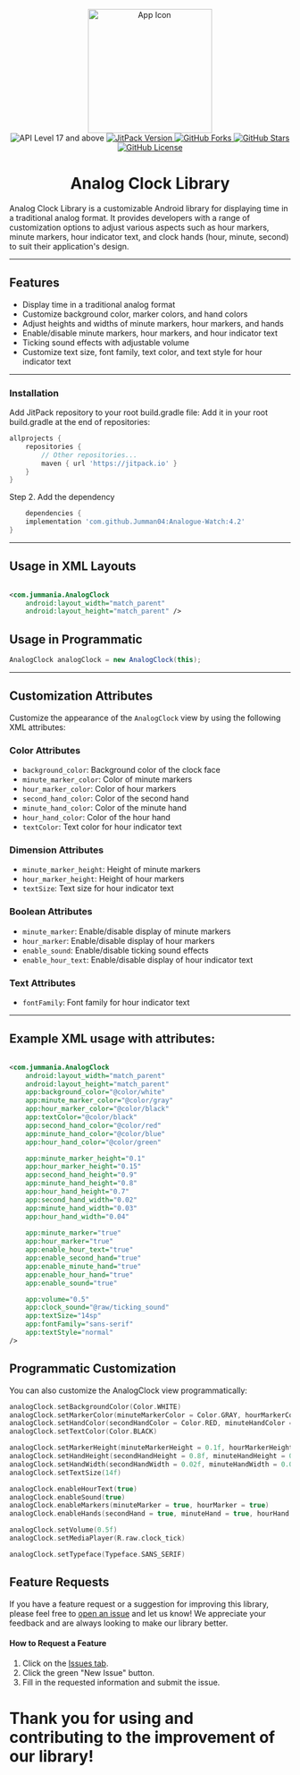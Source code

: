 <p align="center">
   <img src="https://github.com/Jumman04/Analogue-Watch/assets/113237846/1efff827-143a-49b2-988c-4b059ac0d7fa" alt="App Icon" width="222">
   <br>
   <img src="https://img.shields.io/badge/API-17%2B-brightgreen.svg?style=flat" alt="API Level 17 and above"/>
   <a href="https://jitpack.io/#Jumman04/Analogue-Watch">
   <img src="https://jitpack.io/v/Jumman04/Analogue-Watch.svg" alt="JitPack Version"/>
   </a>
   <a href="https://github.com/Jumman04/Analogue-Watch/network/members">
   <img src="https://img.shields.io/github/forks/Jumman04/Analogue-Watch" alt="GitHub Forks"/>
   </a>
   <a href="https://github.com/Jumman04/Analogue-Watch/stargazers">
   <img src="https://img.shields.io/github/stars/Jumman04/Analogue-Watch" alt="GitHub Stars"/>
   </a>
   <a href="https://github.com/Jumman04/Analogue-Watch/blob/master/LICENSE.md">
   <img src="https://img.shields.io/github/license/Jumman04/Analogue-Watch" alt="GitHub License"/>
   </a>
</p>
<h1 align="center">Analog Clock Library</h1>


Analog Clock Library is a customizable Android library for displaying time in a traditional analog
format. It provides developers with a range of customization options to adjust various aspects such
as hour markers, minute markers, hour indicator text, and clock hands (hour, minute, second) to suit
their application's design.

---

## Features

- Display time in a traditional analog format
- Customize background color, marker colors, and hand colors
- Adjust heights and widths of minute markers, hour markers, and hands
- Enable/disable minute markers, hour markers, and hour indicator text
- Ticking sound effects with adjustable volume
- Customize text size, font family, text color, and text style for hour indicator text

---

### Installation

Add JitPack repository to your root build.gradle file:
Add it in your root build.gradle at the end of repositories:

```groovy
allprojects {
    repositories {
        // Other repositories...
        maven { url 'https://jitpack.io' }
    }
}
```

Step 2. Add the dependency

```groovy
    dependencies {
    implementation 'com.github.Jumman04:Analogue-Watch:4.2'
}
```

---

## Usage in XML Layouts

```xml

<com.jummania.AnalogClock 
    android:layout_width="match_parent"
    android:layout_height="match_parent" />
```

## Usage in Programmatic

```java
AnalogClock analogClock = new AnalogClock(this);
```

---

## Customization Attributes

Customize the appearance of the `AnalogClock` view by using the following XML attributes:

### Color Attributes

- `background_color`: Background color of the clock face
- `minute_marker_color`: Color of minute markers
- `hour_marker_color`: Color of hour markers
- `second_hand_color`: Color of the second hand
- `minute_hand_color`: Color of the minute hand
- `hour_hand_color`: Color of the hour hand
- `textColor`: Text color for hour indicator text

### Dimension Attributes

- `minute_marker_height`: Height of minute markers
- `hour_marker_height`: Height of hour markers
- `textSize`: Text size for hour indicator text

### Boolean Attributes

- `minute_marker`: Enable/disable display of minute markers
- `hour_marker`: Enable/disable display of hour markers
- `enable_sound`: Enable/disable ticking sound effects
- `enable_hour_text`: Enable/disable display of hour indicator text

### Text Attributes

- `fontFamily`: Font family for hour indicator text

---

## Example XML usage with attributes:

```xml

<com.jummania.AnalogClock 
    android:layout_width="match_parent" 
    android:layout_height="match_parent"
    app:background_color="@color/white" 
    app:minute_marker_color="@color/gray"
    app:hour_marker_color="@color/black"
    app:textColor="@color/black"
    app:second_hand_color="@color/red"
    app:minute_hand_color="@color/blue" 
    app:hour_hand_color="@color/green"

    app:minute_marker_height="0.1" 
    app:hour_marker_height="0.15" 
    app:second_hand_height="0.9"
    app:minute_hand_height="0.8"
    app:hour_hand_height="0.7"
    app:second_hand_width="0.02"
    app:minute_hand_width="0.03"
    app:hour_hand_width="0.04"
    
    app:minute_marker="true" 
    app:hour_marker="true"
    app:enable_hour_text="true"
    app:enable_second_hand="true"
    app:enable_minute_hand="true"
    app:enable_hour_hand="true"
    app:enable_sound="true"

    app:volume="0.5"
    app:clock_sound="@raw/ticking_sound"
    app:textSize="14sp"
    app:fontFamily="sans-serif" 
    app:textStyle="normal"
/>


```

## Programmatic Customization

You can also customize the AnalogClock view programmatically:

```kt
analogClock.setBackgroundColor(Color.WHITE)
analogClock.setMarkerColor(minuteMarkerColor = Color.GRAY, hourMarkerColor = Color.BLACK)
analogClock.setHandColor(secondHandColor = Color.RED, minuteHandColor = Color.BLUE, hourHandColor = Color.GREEN)
analogClock.setTextColor(Color.BLACK)

analogClock.setMarkerHeight(minuteMarkerHeight = 0.1f, hourMarkerHeight = 0.15f)
analogClock.setHandHeight(secondHandHeight = 0.8f, minuteHandHeight = 0.7f, hourHandHeight = 0.6f)
analogClock.setHandWidth(secondHandWidth = 0.02f, minuteHandWidth = 0.03f, hourHandWidth = 0.04f)
analogClock.setTextSize(14f)

analogClock.enableHourText(true)
analogClock.enableSound(true)
analogClock.enableMarkers(minuteMarker = true, hourMarker = true)
analogClock.enableHands(secondHand = true, minuteHand = true, hourHand = true)

analogClock.setVolume(0.5f)
analogClock.setMediaPlayer(R.raw.clock_tick)

analogClock.setTypeface(Typeface.SANS_SERIF)


```

## Feature Requests

If you have a feature request or a suggestion for improving this library, please feel free
to [open an issue](https://github.com/Jumman04/Analogue-Watch/issues/new) and let us know! We
appreciate your feedback and are always looking to make our library better.

#### How to Request a Feature

1. Click on the [Issues tab](https://github.com/Jumman04/Analogue-Watch/issues).
2. Click the green "New Issue" button.
3. Fill in the requested information and submit the issue.

# Thank you for using and contributing to the improvement of our library!
